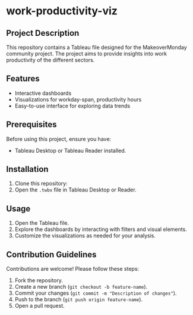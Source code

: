 # work-productivity-viz

## Project Description
This repository contains a Tableau file designed for the MakeoverMonday community project. The project aims to provide insights into work productivity of the different sectors.

## Features
- Interactive dashboards
- Visualizations for workday-span, productivity hours
- Easy-to-use interface for exploring data trends

## Prerequisites
Before using this project, ensure you have:
- Tableau Desktop or Tableau Reader installed.

## Installation
1. Clone this repository:
2. Open the `.twbx` file in Tableau Desktop or Reader.

## Usage
1. Open the Tableau file.
2. Explore the dashboards by interacting with filters and visual elements.
3. Customize the visualizations as needed for your analysis.

## Contribution Guidelines
Contributions are welcome! Please follow these steps:
1. Fork the repository.
2. Create a new branch (`git checkout -b feature-name`).
3. Commit your changes (`git commit -m "Description of changes"`).
4. Push to the branch (`git push origin feature-name`).
5. Open a pull request.